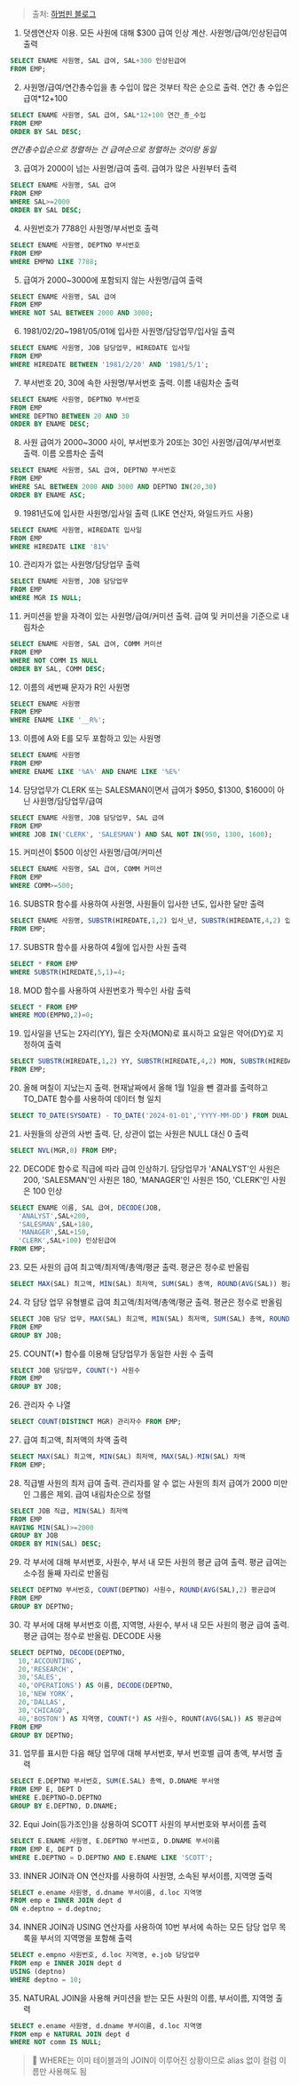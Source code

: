 > 출처: [하범핀 블로그](https://blog.naver.com/PostView.naver?blogId=tkdqja8643&logNo=221317891450)

1. 덧셈연산자 이용. 모든 사원에 대해 $300 급여 인상 계산. 사원명/급여/인상된급여 출력
```sql
SELECT ENAME 사원명, SAL 급여, SAL+300 인상된급여
FROM EMP;
```

2. 사원명/급여/연간총수입을 총 수입이 많은 것부터 작은 순으로 출력. 연간 총 수입은 급여*12+100
```sql
SELECT ENAME 사원명, SAL 급여, SAL*12+100 연간_총_수입
FROM EMP
ORDER BY SAL DESC;
```
   _연간총수입순으로 정렬하는 건 급여순으로 정렬하는 것이랑 동일_

3. 급여가 2000이 넘는 사원명/급여 출력. 급여가 많은 사원부터 출력
```sql
SELECT ENAME 사원명, SAL 급여
FROM EMP
WHERE SAL>=2000
ORDER BY SAL DESC;
```

4. 사원번호가 7788인 사원명/부서번호 출력
```sql
SELECT ENAME 사원명, DEPTNO 부서번호
FROM EMP
WHERE EMPNO LIKE 7788;
```

5. 급여가 2000~3000에 포함되지 않는 사원명/급여 출력
```sql
SELECT ENAME 사원명, SAL 급여
FROM EMP
WHERE NOT SAL BETWEEN 2000 AND 3000;
```

6. 1981/02/20~1981/05/01에 입사한 사원명/담당업무/입사일 출력
```sql
SELECT ENAME 사원명, JOB 담당업무, HIREDATE 입사일
FROM EMP
WHERE HIREDATE BETWEEN '1981/2/20' AND '1981/5/1';
```

7. 부서번호 20, 30에 속한 사원명/부서번호 출력. 이름 내림차순 출력
```sql
SELECT ENAME 사원명, DEPTNO 부서번호
FROM EMP
WHERE DEPTNO BETWEEN 20 AND 30
ORDER BY ENAME DESC;
```

8. 사원 급여가 2000~3000 사이, 부서번호가 20또는 30인 사원명/급여/부서번호 출력. 이름 오름차순 출력
```sql
SELECT ENAME 사원명, SAL 급여, DEPTNO 부서번호
FROM EMP
WHERE SAL BETWEEN 2000 AND 3000 AND DEPTNO IN(20,30)
ORDER BY ENAME ASC;
```

9. 1981년도에 입사한 사원명/입사일 출력 (LIKE 연산자, 와일드카드 사용)
```sql
SELECT ENAME 사원명, HIREDATE 입사일
FROM EMP
WHERE HIREDATE LIKE '81%'
```

10. 관리자가 없는 사원명/담당업무 출력
```sql
SELECT ENAME 사원명, JOB 담당업무
FROM EMP
WHERE MGR IS NULL;
```

11. 커미션을 받을 자격이 있는 사원명/급여/커미션 출력. 급여 및 커미션을 기준으로 내림차순
```sql
SELECT ENAME 사원명, SAL 급여, COMM 커미션
FROM EMP
WHERE NOT COMM IS NULL
ORDER BY SAL, COMM DESC;
```

12. 이름의 세번째 문자가 R인 사원명
```sql
SELECT ENAME 사원명
FROM EMP
WHERE ENAME LIKE '__R%';
```

13. 이름에 A와 E를 모두 포함하고 있는 사원명
```sql
SELECT ENAME 사원명
FROM EMP
WHERE ENAME LIKE '%A%' AND ENAME LIKE '%E%'
```

14. 담당업무가 CLERK 또는 SALESMAN이면서 급여가 $950, $1300, $1600이 아닌 사원명/담당업무/급여
```sql
SELECT ENAME 사원명, JOB 담당업무, SAL 급여
FROM EMP
WHERE JOB IN('CLERK', 'SALESMAN') AND SAL NOT IN(950, 1300, 1600);
```

15. 커미션이 $500 이상인 사원명/급여/커미션
```sql
SELECT ENAME 사원명, SAL 급여, COMM 커미션
FROM EMP
WHERE COMM>=500;
```

16. SUBSTR 함수를 사용하여 사원명, 사원들이 입사한 년도, 입사한 달만 출력
```sql
SELECT ENAME 사원명, SUBSTR(HIREDATE,1,2) 입사_년, SUBSTR(HIREDATE,4,2) 입사_달
FROM EMP;
```

17. SUBSTR 함수를 사용하여 4월에 입사한 사원 출력
```sql
SELECT * FROM EMP
WHERE SUBSTR(HIREDATE,5,1)=4;
```

18. MOD 함수를 사용하여 사원번호가 짝수인 사람 출력
```sql
SELECT * FROM EMP
WHERE MOD(EMPNO,2)=0;
```

19. 입사일을 년도는 2자리(YY), 월은 숫자(MON)로 표시하고 요일은 약어(DY)로 지정하여 출력
```sql
SELECT SUBSTR(HIREDATE,1,2) YY, SUBSTR(HIREDATE,4,2) MON, SUBSTR(HIREDATE,7,2) DY
FROM EMP;
```

20. 올해 며칠이 지났는지 출력. 현재날짜에서 올해 1월 1일을 뺀 결과를 출력하고 TO_DATE 함수를 사용하여 데이터 형 일치
```sql
SELECT TO_DATE(SYSDATE) - TO_DATE('2024-01-01','YYYY-MM-DD') FROM DUAL;
```

21. 사원들의 상관의 사번 출력. 단, 상관이 없는 사원은 NULL 대신 0 출력
```sql
SELECT NVL(MGR,0) FROM EMP; 
```

22. DECODE 함수로 직급에 따라 급여 인상하기. 담당업무가 'ANALYST'인 사원은 200, 'SALESMAN'인 사원은 180, 'MANAGER'인 사원은 150, 'CLERK'인 사원은 100 인상
```sql
SELECT ENAME 이름, SAL 급여, DECODE(JOB,
  'ANALYST',SAL+200,
  'SALESMAN',SAL+180,
  'MANAGER',SAL+150,
  'CLERK',SAL+100) 인상된급여
FROM EMP; 
```

23. 모든 사원의 급여 최고액/최저액/총액/평균 출력. 평균은 정수로 반올림
```SQL
SELECT MAX(SAL) 최고액, MIN(SAL) 최저액, SUM(SAL) 총액, ROUND(AVG(SAL)) 평균
```

24. 각 담당 업무 유형별로 급여 최고액/최저액/총액/평균 출력. 평균은 정수로 반올림
```SQL
SELECT JOB 담당 업무, MAX(SAL) 최고액, MIN(SAL) 최저액, SUM(SAL) 총액, ROUND(AVG(SAL)) 평균
FROM EMP
GROUP BY JOB;
```

25. COUNT(*) 함수를 이용해 담당업무가 동일한 사원 수 출력
```sql
SELECT JOB 담당업무, COUNT(*) 사원수
FROM EMP
GROUP BY JOB;
```

26. 관리자 수 나열
```sql
SELECT COUNT(DISTINCT MGR) 관리자수 FROM EMP;
```

27. 급여 최고액, 최저액의 차액 출력
```sql
SELECT MAX(SAL) 최고액, MIN(SAL) 최저액, MAX(SAL)-MIN(SAL) 차액
FROM EMP;
```

28. 직급별 사원의 최저 급여 출력. 관리자를 알 수 없는 사원의 최저 급여가 2000 미만인 그룹은 제외. 급여 내림차순으로 정렬
```sql
SELECT JOB 직급, MIN(SAL) 최저액
FROM EMP
HAVING MIN(SAL)>=2000
GROUP BY JOB
ORDER BY MIN(SAL) DESC;
```

29. 각 부서에 대해 부서번호, 사원수, 부서 내 모든 사원의 평균 급여 출력. 평균 급여는 소수점 둘째 자리로 반올림
```sql
SELECT DEPTNO 부서번호, COUNT(DEPTNO) 사원수, ROUND(AVG(SAL),2) 평균급여
FROM EMP
GROUP BY DEPTNO;
```

30. 각 부서에 대해 부서번호 이름, 지역명, 사원수, 부서 내 모든 사원의 평균 급여 출력. 평균 급여는 정수로 반올림. DECODE 사용
```sql
SELECT DEPTNO, DECODE(DEPTNO,
  10,'ACCOUNTING',
  20,'RESEARCH',
  30,'SALES',
  40,'OPERATIONS') AS 이름, DECODE(DEPTNO,
  10,'NEW YORK',
  20,'DALLAS',
  30,'CHICAGO',
  40,'BOSTON') AS 지역명, COUNT(*) AS 사원수, ROUNT(AVG(SAL)) AS 평균급여
FROM EMP
GROUP BY DEPTNO;
```

31. 업무를 표시한 다음 해당 업무에 대해 부서번호, 부서 번호별 급여 총액, 부서명 출력
```sql
SELECT E.DEPTNO 부서번호, SUM(E.SAL) 총액, D.DNAME 부서명
FROM EMP E, DEPT D
WHERE E.DEPTNO=D.DEPTNO
GROUP BY E.DEPTNO, D.DNAME;
```

32. Equi Join(등가조인)을 상용하여 SCOTT 사원의 부서번호와 부서이름 출력
```sql
SELECT E.ENAME 사원명, E.DEPTNO 부서번호, D.DNAME 부서이름
FROM EMP E, DEPT D
WHERE E.DEPTNO = D.DEPTNO AND E.ENAME LIKE 'SCOTT';
``` 

33. INNER JOIN과 ON 연산자를 사용하여 사원명, 소속된 부서이름, 지역명 출력
```sql
SELECT e.ename 사원명, d.dname 부서이름, d.loc 지역명
FROM emp e INNER JOIN dept d
ON e.deptno = d.deptno;
```

34. INNER JOIN과 USING 연산자를 사용하여 10번 부서에 속하는 모든 담당 업무 목록을 부서의 지역명을 포함해 출력
```sql
SELECT e.empno 사원번호, d.loc 지역명, e.job 담당업무
FROM emp e INNER JOIN dept d
USING (deptno)
WHERE deptno = 10;
```

35. NATURAL JOIN을 사용해 커미션을 받는 모든 사원의 이름, 부서이름, 지역명 출력
```sql
SELECT e.ename 사원명, d.dname 부서이름, d.loc 지역명
FROM emp e NATURAL JOIN dept d
WHERE NOT comm IS NULL;
```
> 📌 WHERE는 이미 테이블과의 JOIN이 이루어진 상황이므로 alias 없이 컬럼 이름만 사용해도 됨

